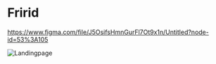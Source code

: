 # Fririd

https://www.figma.com/file/J5OsifsHmnGurFl7Ot9x1n/Untitled?node-id=53%3A105

![Landingpage](https://user-images.githubusercontent.com/55019810/169652588-915687c7-9418-4a21-a420-9c37f0d335e9.png)
